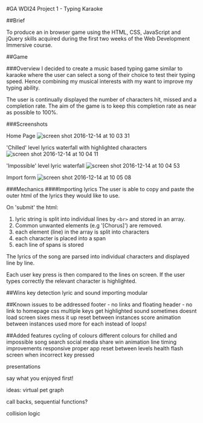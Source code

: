 #GA WDI24 Project 1 - Typing Karaoke

##Brief

To produce an in browser game using the HTML, CSS, JavaScript and jQuery skills acquired during the first two weeks of the Web Development Immersive course.

##Game

###Overview
I decided to create a music based typing game similar to karaoke where the user can select a song of their choice to test their typing speed.  Hence combining my musical interests with my want to improve my typing ability.

The user is continually displayed the number of characters hit, missed and a completion rate. The aim of the game is to keep this completion rate as near as possible to 100%.

###Screenshots

Home Page
![screen shot 2016-12-14 at 10 03 31](https://cloud.githubusercontent.com/assets/20629455/21177873/f161d160-c1e4-11e6-82c5-96d69390f574.png)

'Chilled' level lyrics waterfall with highlighted characters
![screen shot 2016-12-14 at 10 04 11](https://cloud.githubusercontent.com/assets/20629455/21177872/f1619f42-c1e4-11e6-81b8-10da088712ae.png)

'Impossible' level lyric waterfall
![screen shot 2016-12-14 at 10 04 53](https://cloud.githubusercontent.com/assets/20629455/21177874/f16203b0-c1e4-11e6-94fb-7629d2dff81c.png)

Import form
![screen shot 2016-12-14 at 10 05 08](https://cloud.githubusercontent.com/assets/20629455/21177875/f16704b4-c1e4-11e6-927d-08815ac2d429.png)

###Mechanics
####Importing lyrics
The user is able to copy and paste the outer html of the lyrics they would like to use.

On 'submit' the html:

1. lyric string is split into individual lines by  `<br>` and stored in an array. 
2. Common unwanted elements (e.g '[Chorus]') are removed.
3. each element (line) in the array is split into characters
4. each character is placed into a span
5. each line of spans is stored 



The lyrics of the song are parsed into individual characters and displayed line by line.

Each user key press is then compared to the lines on screen.  If the user types correctly the relevant character is highlighted.


##Wins
key detection
lyric and sound importing
modular

##Known issues to be addressed
footer - no links and floating
header - no link to homepage
css
multiple keys get highlighted
sound sometimes doesnt load
screen sixes mess it up
reset between instances
score
animation between instances
used more for each instead of loops!


##Added features
cycling of colours
different colours for chilled and impossible
song search
social media share
win animation
line timing improvements
responsive
proper app reset between levels
health
flash screen when incorrect key pressed


presentations

say what you enjoyed first!

ideas: virtual pet graph

call backs, sequential functions?

collision logic


